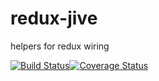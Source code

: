 # redux-jive
helpers for redux wiring

[![Build Status](https://travis-ci.org/robbymurphy/redux-jive.svg?branch=master)](https://travis-ci.org/robbymurphy/redux-jive)[![Coverage Status](https://coveralls.io/repos/github/robbymurphy/redux-jive/badge.svg)](https://coveralls.io/github/robbymurphy/redux-jive)
